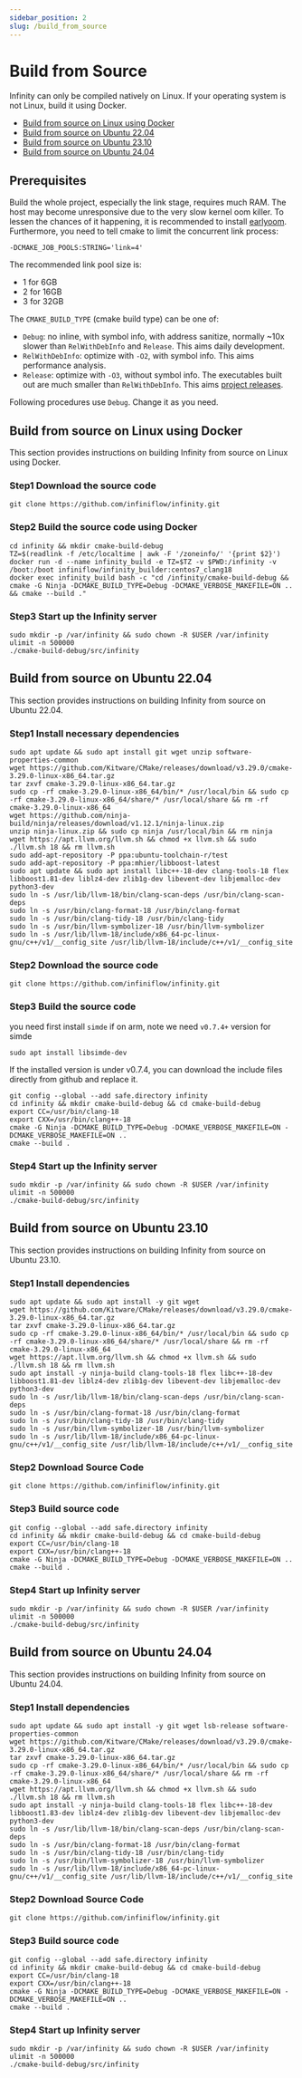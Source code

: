 ```yaml
---
sidebar_position: 2
slug: /build_from_source
---
```


# Build from Source

Infinity can only be compiled natively on Linux. If your operating system is not Linux, build it using Docker.

- [Build from source on Linux using Docker](#build-from-source-on-linux-using-docker)
- [Build from source on Ubuntu 22.04](#build-from-source-on-ubuntu-2204)
- [Build from source on Ubuntu 23.10](#build-from-source-on-ubuntu-2310)
- [Build from source on Ubuntu 24.04](#build-from-source-on-ubuntu-2404)


## Prerequisites

Build the whole project, especially the link stage, requires much RAM. The host may become unresponsive due to the very slow kernel oom killer. To lessen the chances of it happening, it is recommended to install [earlyoom](https://github.com/rfjakob/earlyoom). Furthermore, you need to tell cmake to limit the concurrent link process:

`-DCMAKE_JOB_POOLS:STRING='link=4'`

The recommended link pool size is:

- 1 for 6GB
- 2 for 16GB
- 3 for 32GB

The `CMAKE_BUILD_TYPE` (cmake build type) can be one of:

- `Debug`: no inline, with symbol info, with address sanitize, normally ~10x slower than `RelWithDebInfo` and `Release`. This aims daily development.
- `RelWithDebInfo`: optimize with `-O2`, with symbol info. This aims performance analysis.
- `Release`: optimize with `-O3`, without symbol info. The executables built out are much smaller than `RelWithDebInfo`. This aims [project releases](https://github.com/infiniflow/infinity/releases).

Following procedures use `Debug`. Change it as you need.

## Build from source on Linux using Docker

This section provides instructions on building Infinity from source on Linux using Docker.

### Step1 Download the source code

```shell
git clone https://github.com/infiniflow/infinity.git
```

### Step2 Build the source code using Docker

```shell
cd infinity && mkdir cmake-build-debug
TZ=$(readlink -f /etc/localtime | awk -F '/zoneinfo/' '{print $2}')
docker run -d --name infinity_build -e TZ=$TZ -v $PWD:/infinity -v /boot:/boot infiniflow/infinity_builder:centos7_clang18
docker exec infinity_build bash -c "cd /infinity/cmake-build-debug && cmake -G Ninja -DCMAKE_BUILD_TYPE=Debug -DCMAKE_VERBOSE_MAKEFILE=ON .. && cmake --build ."
```

### Step3 Start up the Infinity server

```shell
sudo mkdir -p /var/infinity && sudo chown -R $USER /var/infinity
ulimit -n 500000
./cmake-build-debug/src/infinity
```

## Build from source on Ubuntu 22.04

This section provides instructions on building Infinity from source on Ubuntu 22.04.

### Step1 Install necessary dependencies

```shell
sudo apt update && sudo apt install git wget unzip software-properties-common
wget https://github.com/Kitware/CMake/releases/download/v3.29.0/cmake-3.29.0-linux-x86_64.tar.gz
tar zxvf cmake-3.29.0-linux-x86_64.tar.gz
sudo cp -rf cmake-3.29.0-linux-x86_64/bin/* /usr/local/bin && sudo cp -rf cmake-3.29.0-linux-x86_64/share/* /usr/local/share && rm -rf cmake-3.29.0-linux-x86_64
wget https://github.com/ninja-build/ninja/releases/download/v1.12.1/ninja-linux.zip
unzip ninja-linux.zip && sudo cp ninja /usr/local/bin && rm ninja
wget https://apt.llvm.org/llvm.sh && chmod +x llvm.sh && sudo ./llvm.sh 18 && rm llvm.sh
sudo add-apt-repository -P ppa:ubuntu-toolchain-r/test
sudo add-apt-repository -P ppa:mhier/libboost-latest
sudo apt update && sudo apt install libc++-18-dev clang-tools-18 flex libboost1.81-dev liblz4-dev zlib1g-dev libevent-dev libjemalloc-dev python3-dev
sudo ln -s /usr/lib/llvm-18/bin/clang-scan-deps /usr/bin/clang-scan-deps
sudo ln -s /usr/bin/clang-format-18 /usr/bin/clang-format
sudo ln -s /usr/bin/clang-tidy-18 /usr/bin/clang-tidy
sudo ln -s /usr/bin/llvm-symbolizer-18 /usr/bin/llvm-symbolizer
sudo ln -s /usr/lib/llvm-18/include/x86_64-pc-linux-gnu/c++/v1/__config_site /usr/lib/llvm-18/include/c++/v1/__config_site
```

### Step2 Download the source code

```shell
git clone https://github.com/infiniflow/infinity.git
```

### Step3 Build the source code

you need first install `simde` if on arm, note we need `v0.7.4+` version for simde

```
sudo apt install libsimde-dev
```
If the installed version is under v0.7.4, you can download the include files directly from github and replace it.


```shell
git config --global --add safe.directory infinity
cd infinity && mkdir cmake-build-debug && cd cmake-build-debug
export CC=/usr/bin/clang-18
export CXX=/usr/bin/clang++-18
cmake -G Ninja -DCMAKE_BUILD_TYPE=Debug -DCMAKE_VERBOSE_MAKEFILE=ON -DCMAKE_VERBOSE_MAKEFILE=ON ..
cmake --build .
```

### Step4 Start up the Infinity server

```shell
sudo mkdir -p /var/infinity && sudo chown -R $USER /var/infinity
ulimit -n 500000
./cmake-build-debug/src/infinity
```


## Build from source on Ubuntu 23.10

This section provides instructions on building Infinity from source on Ubuntu 23.10.

### Step1 Install dependencies

```shell
sudo apt update && sudo apt install -y git wget
wget https://github.com/Kitware/CMake/releases/download/v3.29.0/cmake-3.29.0-linux-x86_64.tar.gz
tar zxvf cmake-3.29.0-linux-x86_64.tar.gz
sudo cp -rf cmake-3.29.0-linux-x86_64/bin/* /usr/local/bin && sudo cp -rf cmake-3.29.0-linux-x86_64/share/* /usr/local/share && rm -rf cmake-3.29.0-linux-x86_64
wget https://apt.llvm.org/llvm.sh && chmod +x llvm.sh && sudo ./llvm.sh 18 && rm llvm.sh
sudo apt install -y ninja-build clang-tools-18 flex libc++-18-dev libboost1.81-dev liblz4-dev zlib1g-dev libevent-dev libjemalloc-dev python3-dev
sudo ln -s /usr/lib/llvm-18/bin/clang-scan-deps /usr/bin/clang-scan-deps
sudo ln -s /usr/bin/clang-format-18 /usr/bin/clang-format
sudo ln -s /usr/bin/clang-tidy-18 /usr/bin/clang-tidy
sudo ln -s /usr/bin/llvm-symbolizer-18 /usr/bin/llvm-symbolizer
sudo ln -s /usr/lib/llvm-18/include/x86_64-pc-linux-gnu/c++/v1/__config_site /usr/lib/llvm-18/include/c++/v1/__config_site
```

### Step2 Download Source Code

```shell
git clone https://github.com/infiniflow/infinity.git
```

### Step3 Build source code

```shell
git config --global --add safe.directory infinity
cd infinity && mkdir cmake-build-debug && cd cmake-build-debug
export CC=/usr/bin/clang-18
export CXX=/usr/bin/clang++-18
cmake -G Ninja -DCMAKE_BUILD_TYPE=Debug -DCMAKE_VERBOSE_MAKEFILE=ON ..
cmake --build .
```

### Step4 Start up Infinity server

```shell
sudo mkdir -p /var/infinity && sudo chown -R $USER /var/infinity
ulimit -n 500000
./cmake-build-debug/src/infinity
```

## Build from source on Ubuntu 24.04

This section provides instructions on building Infinity from source on Ubuntu 24.04.

### Step1 Install dependencies

```shell
sudo apt update && sudo apt install -y git wget lsb-release software-properties-common
wget https://github.com/Kitware/CMake/releases/download/v3.29.0/cmake-3.29.0-linux-x86_64.tar.gz
tar zxvf cmake-3.29.0-linux-x86_64.tar.gz
sudo cp -rf cmake-3.29.0-linux-x86_64/bin/* /usr/local/bin && sudo cp -rf cmake-3.29.0-linux-x86_64/share/* /usr/local/share && rm -rf cmake-3.29.0-linux-x86_64
wget https://apt.llvm.org/llvm.sh && chmod +x llvm.sh && sudo ./llvm.sh 18 && rm llvm.sh
sudo apt install -y ninja-build clang-tools-18 flex libc++-18-dev libboost1.83-dev liblz4-dev zlib1g-dev libevent-dev libjemalloc-dev python3-dev
sudo ln -s /usr/lib/llvm-18/bin/clang-scan-deps /usr/bin/clang-scan-deps
sudo ln -s /usr/bin/clang-format-18 /usr/bin/clang-format
sudo ln -s /usr/bin/clang-tidy-18 /usr/bin/clang-tidy
sudo ln -s /usr/bin/llvm-symbolizer-18 /usr/bin/llvm-symbolizer
sudo ln -s /usr/lib/llvm-18/include/x86_64-pc-linux-gnu/c++/v1/__config_site /usr/lib/llvm-18/include/c++/v1/__config_site
```

### Step2 Download Source Code

```shell
git clone https://github.com/infiniflow/infinity.git
```

### Step3 Build source code

```shell
git config --global --add safe.directory infinity
cd infinity && mkdir cmake-build-debug && cd cmake-build-debug
export CC=/usr/bin/clang-18
export CXX=/usr/bin/clang++-18
cmake -G Ninja -DCMAKE_BUILD_TYPE=Debug -DCMAKE_VERBOSE_MAKEFILE=ON -DCMAKE_VERBOSE_MAKEFILE=ON ..
cmake --build .
```

### Step4 Start up Infinity server

```shell
sudo mkdir -p /var/infinity && sudo chown -R $USER /var/infinity
ulimit -n 500000
./cmake-build-debug/src/infinity
```
